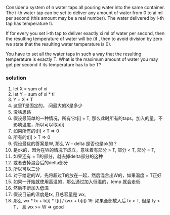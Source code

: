 Consider a system of n water taps all pouring water into the same container. The i-th water tap can be set to deliver
any amount of water from 0 to ai ml per second (this amount may be a real number). The water delivered by i-th tap has
temperature ti.

If for every you set i-th tap to deliver exactly xi ml of water per second, then the resulting temperature of water will
be  (if , then to avoid division by zero we state that the resulting water temperature is 0).

You have to set all the water taps in such a way that the resulting temperature is exactly T. What is the maximum amount
of water you may get per second if its temperature has to be T?

### solution

1. let X = sum of xi
2. let Y = sum of xi * ti
3. Y = X * T
4. 这里T是固定的， 问最大的X是多少
5. 没啥思路
6. 假设最简单的一种情况，所有它t[i] = T, 那么此时所有的taps，加入的量，不影响温度，所以可以取a[i]
7. 如果所有的t[i] < T => 0
8. 所有的t[i] > T => 0
9. 假设最优的答案是W, 那么 W - delta 是否也是ok的？
10. 是ok的，因为在W的情况下成立，意味着有部分 > T, 部分 < T, 部分 = T,
11. 如果还有 = T的部分，就去掉delta部分的这种
12. 或者去掉混合后的delta部分
13. 所以可以二分
14. 对于给定的W，先将超过T的放在一起，然后混合出W的，如果温度 = T正好
15. 如果一开始就使用高温的，那么通过加入低温的，temp 就会走低
16. 然后不断加入低温
17. 假设目前的温度是tx, 且总容量是 wx,
18. 那么 wx * tx + b[i] * t[i] / (wx + b[i])
    19. 如果全部放入后 tx > T, 但是 ty < T， 且 wx >= W => good